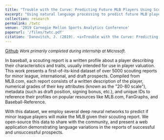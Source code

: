 ```yaml
---
title: "Trouble with the Curve: Predicting Future MLB Players Using Scouting Reports"
excerpt: "Using natural language processing to predict future MLB players."
collection: research
permalink: /twtc
venue: '2019 Carnegie Mellon Sports Analytics Conference'
paperurl: '/files/twtc.pdf'
citation: 'Danovitch, J. (2019). <i>Trouble with the Curve: Predicting Future MLB Players Using Scouting Reports</i>. Poster session to be presented at the 2019 Carnegie Mellon Sports Analytics Conference, Pittsburgh, PA.'
---
```


<a href="https://github.com/jacobdanovitch/Trouble-With-The-Curve/">Github</a>
<i style='font-size: small'>Work primarily completed during internship at Microsoft.</i>

In baseball, a scouting report is a written profile about a player describing their characteristics and traits, usually intended for use in player valuation. This work presents a first-of-its-kind dataset of over 5000 scouting reports for minor league, international, and draft prospects. Compiled from MLB.com, each report consists of a written description of the player, numerical grades of their key attributes (known as the "20-80 scale"), metadata (such as draft position, signing bonus, etc.), and unique IDs to reference their profiles on popular resources like MLB.com, FanGraphs, and Baseball-Reference. 

With this dataset, we employ several deep neural networks to predict if minor league players will make the MLB given their scouting report. We open-source this data to share with the community, and present a web application demonstrating language variations in the reports of successful and unsuccessful prospects.


